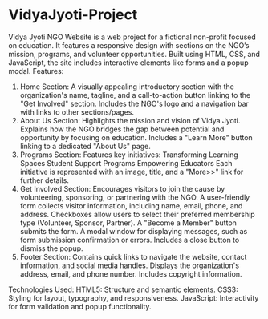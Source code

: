 # VidyaJyoti-Project
Vidya Jyoti NGO Website is a web project for a fictional non-profit focused on education. It features a responsive design with sections on the NGO’s mission, programs, and volunteer opportunities. Built using HTML, CSS, and JavaScript, the site includes interactive elements like forms and a popup modal.
Features:
1. Home Section: 
   A visually appealing introductory section with the organization's name, tagline, and a call-to-action button linking to 
   the "Get Involved" section.
   Includes the NGO's logo and a navigation bar with links to other sections/pages.
2. About Us Section: 
   Highlights the mission and vision of Vidya Jyoti.
   Explains how the NGO bridges the gap between potential and opportunity by focusing on education.
   Includes a "Learn More" button linking to a dedicated "About Us" page.
3. Programs Section: 
Features key initiatives:
    Transforming Learning Spaces
    Student Support Programs
    Empowering Educators
Each initiative is represented with an image, title, and a "More>>" link for further details.
4. Get Involved Section: 
   Encourages visitors to join the cause by volunteering, sponsoring, or partnering with the NGO.
   A user-friendly form collects visitor information, including name, email, phone, and address.
   Checkboxes allow users to select their preferred membership type (Volunteer, Sponsor, Partner).
   A "Become a Member" button submits the form.
   A modal window for displaying messages, such as form submission confirmation or errors.
   Includes a close button to dismiss the popup.
5. Footer Section: 
Contains quick links to navigate the website, contact information, and social media handles.
Displays the organization's address, email, and phone number.
Includes copyright information.

Technologies Used: 
HTML5: Structure and semantic elements.
CSS3: Styling for layout, typography, and responsiveness.
JavaScript: Interactivity for form validation and popup functionality.
